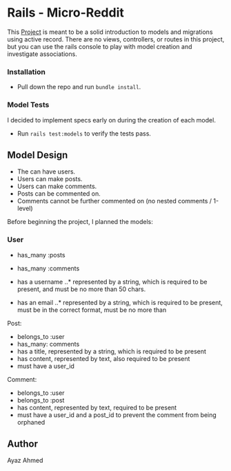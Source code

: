 # Rails - Micro-Reddit

This [Project](https://www.theodinproject.com/courses/ruby-on-rails/lessons/building-with-active-record-ruby-on-rails) is meant to be a solid introduction to models and migrations using active record. There are no views, controllers, or routes in this project, but you can use the rails console to play with model creation and investigate associations.

### Installation

- Pull down the repo and run `bundle install`. 

### Model Tests

I decided to implement specs early on during the creation of each model.

- Run `rails test:models` to verify the tests pass. 

## Model Design

- The can have users. 
- Users can make posts. 
- Users can make comments. 
- Posts can be commented on. 
- Comments cannot be further commented on (no nested comments / 1-level)

Before beginning the project, I planned the models:

### User

- has_many :posts
- has_many :comments

- has a username 
..* represented by a string, which is required to be present, and must be no more than 50 chars.
- has an email 
..* represented by a string, which is required to be present, must be in the correct format, must be no more than 

Post:
- belongs_to :user
- has_many: comments
- has a title, represented by a string, which is required to be present
- has content, represented by text, also required to be present
- must have a user_id

Comment:
- belongs_to :user
- belongs_to :post
- has content, represented by text, required to be present
- must have a user_id and a post_id to prevent the comment from being orphaned

## Author

Ayaz Ahmed